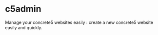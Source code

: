 c5admin
=======

Manage your concrete5 websites easily : create a new concrete5 website easily and quickly.

